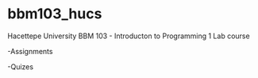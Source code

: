 # bbm103_hucs
Hacettepe University BBM 103 - Introducton to Programming 1 Lab course


-Assignments


-Quizes
